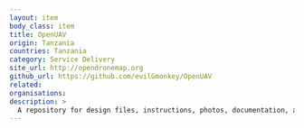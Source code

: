 ```yaml
---
layout: item
body_class: item
title: OpenUAV
origin: Tanzania
countries: Tanzania
category: Service Delivery
site_url: http://opendronemap.org
github_url: https://github.com/evilGmonkey/OpenUAV
related: 
organisations: 
description: >
  A repository for design files, instructions, photos, documentation, and everything else needed for people wishing to build and operate UAV (drone) in a low-income, resource-poor environments.
---
```

